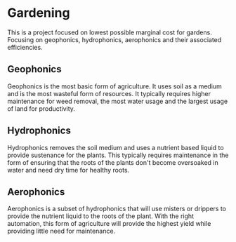 # Gardening

This is a project focused on lowest possible marginal cost for gardens. Focusing on geophonics, hydrophonics, aerophonics and their associated efficiencies. 

## Geophonics

Geophonics is the most basic form of agriculture. It uses soil as a medium and is the most wasteful form of resources. It typically requires higher maintenance for weed removal, the most water usage and the largest usage of land for productivity.

## Hydrophonics

Hydrophonics removes the soil medium and uses a nutrient based liquid to provide sustenance for the plants. This typically requires maintenance in the form of ensuring that the roots of the plants don't become oversoaked in water and need dry time for healthy roots.

## Aerophonics

Aerophonics is a subset of hydrophonics that will use misters or drippers to provide the nutrient liquid to the roots of the plant. With the right automation, this form of agriculture will provide the highest yield while providing little need for maintenance.
